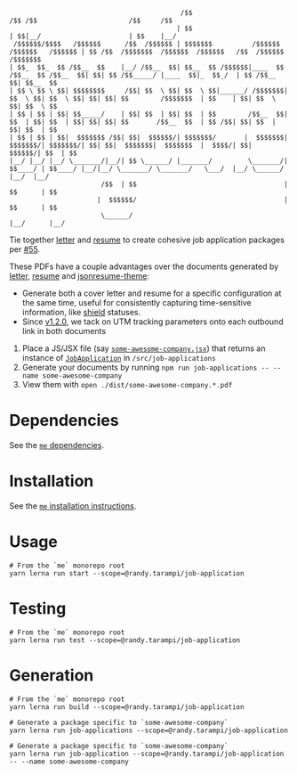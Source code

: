 ```plaintext
                                           /$$                                            /$$ /$$                       /$$     /$$
                                          | $$                                           | $$|__/                      | $$    |__/
 /$$$$$$/$$$$   /$$$$$$      /$$  /$$$$$$ | $$$$$$$          /$$$$$$   /$$$$$$   /$$$$$$ | $$ /$$  /$$$$$$$  /$$$$$$  /$$$$$$   /$$  /$$$$$$  /$$$$$$$
| $$_  $$_  $$ /$$__  $$    |__/ /$$__  $$| $$__  $$ /$$$$$$|____  $$ /$$__  $$ /$$__  $$| $$| $$ /$$_____/ |____  $$|_  $$_/  | $$ /$$__  $$| $$__  $$
| $$ \ $$ \ $$| $$$$$$$$     /$$| $$  \ $$| $$  \ $$|______/ /$$$$$$$| $$  \ $$| $$  \ $$| $$| $$| $$        /$$$$$$$  | $$    | $$| $$  \ $$| $$  \ $$
| $$ | $$ | $$| $$_____/    | $$| $$  | $$| $$  | $$        /$$__  $$| $$  | $$| $$  | $$| $$| $$| $$       /$$__  $$  | $$ /$$| $$| $$  | $$| $$  | $$
| $$ | $$ | $$|  $$$$$$$ /$$| $$|  $$$$$$/| $$$$$$$/       |  $$$$$$$| $$$$$$$/| $$$$$$$/| $$| $$|  $$$$$$$|  $$$$$$$  |  $$$$/| $$|  $$$$$$/| $$  | $$
|__/ |__/ |__/ \_______/|__/| $$ \______/ |_______/         \_______/| $$____/ | $$____/ |__/|__/ \_______/ \_______/   \___/  |__/ \______/ |__/  |__/
                       /$$  | $$                                     | $$      | $$
                      |  $$$$$$/                                     | $$      | $$
                       \______/                                      |__/      |__/
```

Tie together [letter](../letter) and [resume](../resume) to create cohesive job application packages per [#55](https://github.com/randytarampi/me/issues/55).

These PDFs have a couple advantages over the documents generated by [letter](../letter), [resume](../resume) and [jsonresume-theme](../jsonresume-theme):
- Generate both a cover letter and resume for a specific configuration at the same time, useful for consistently capturing time-sensitive information, like [shield](https://github.com/randytarampi/me/tree/master/packages/jsx/src/lib/components/link/shields) statuses.
- Since [v1.2.0](https://github.com/randytarampi/me/commit/171fdfb716b41c55d14d8469dc354c6ffa302a65), we tack on UTM tracking parameters onto each outbound link in both documents

1. Place a JS/JSX file (say [`some-awesome-company.jsx`](https://github.com/randytarampi/me/blob/master/packages/job-application/src/job-applications/some-awesome-company.jsx)) that returns an instance of [`JobApplication`](./src/lib/jobApplication) in `/src/job-applications`
2. Generate your documents by running `npm run job-applications -- --name some-awesome-company`
3. View them with `open ./dist/some-awesome-company.*.pdf`

# Dependencies

See the [`me` dependencies](../../README.md#Dependencies).

# Installation

See the [`me` installation instructions](../../README.md#Installation).

# Usage

```
# From the `me` monorepo root
yarn lerna run start --scope=@randy.tarampi/job-application
```

# Testing

```
# From the `me` monorepo root
yarn lerna run test --scope=@randy.tarampi/job-application
```

# Generation

```
# From the `me` monorepo root
yarn lerna run build --scope=@randy.tarampi/job-application

# Generate a package specific to `some-awesome-company`
yarn lerna run job-applications --scope=@randy.tarampi/job-application

# Generate a package specific to `some-awesome-company`
yarn lerna run job-application --scope=@randy.tarampi/job-application -- --name some-awesome-company
```
